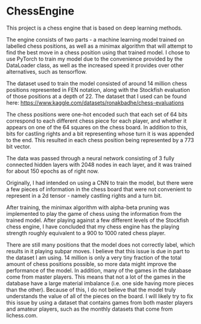 # ChessEngine
This project is a chess engine that is based on deep learning methods. 

The engine consists of two parts - a machine learning model trained on labelled chess positions, as well as a minimax algorithm  that will attempt to find the best move in a chess position using that trained model.
I chose to use PyTorch to train my model due to the convenience provided by the DataLoader class, as well as the increased speed it provides over other alternatives, such as tensorflow.

The dataset used to train the model consisted of around 14 million chess positions represented in FEN notation, along with the Stockfish evaluation of those positions at a depth of 22.
The dataset that I used can be found here: https://www.kaggle.com/datasets/ronakbadhe/chess-evaluations

The chess positions were one-hot encoded such that each set of 64 bits correspond to each different chess piece for each player, and whether it appears on one of the 64 squares on the chess board. In addition to this, bits for castling rights and a bit representing whose turn it is was appended to the end.
This resulted in each chess position being represented by a 773 bit vector.

The data was passed through a neural network consisting of 3 fully connected hidden layers with 2048 nodes in each layer, and it was trained for about 150 epochs as of right now.

Originally, I had intended on using a CNN to train the model, but there were a few pieces of information in the chess board that were not convenient to represent in a 2d tensor - namely castling rights and a turn bit.

After training, the minimax algorithm with alpha-beta pruning was implemented to play the game of chess using the information from the trained model.
After playing against a few different levels of the Stockfish chess engine, I have concluded that my chess engine has the playing strength roughly equivalent to a 900 to 1000 rated chess player. 

There are still many positions that the model does not correctly label, which results in it playing subpar moves. I believe that this issue is due in part to the dataset I am using. 14 million is only a very tiny fraction of the total amount of chess positions possible, so more data might improve the performance of the model. In addition, many of the games in the database come from master players. This means that not a lot of the games in the database have a large material imbalance (i.e. one side having more pieces than the other). Because of this, I do not believe that the model truly understands the value of all of the pieces on the board. I will likely try to fix this issue by using a dataset that contains games from both master players and amateur players, such as the monthly datasets that come from lichess.com.
